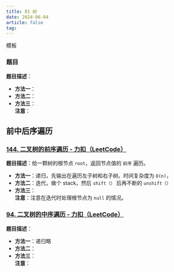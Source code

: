 ```yaml
---
title: 01 树
date: 2024-06-04
article: false
tag:
---
```


模板
### 题目
**题目描述**：
- **方法一**：
- **方法二**：
- **方法三**：  
**注意**：

## 前中后序遍历
### [144. 二叉树的前序遍历 - 力扣（LeetCode）](https://leetcode.cn/problems/binary-tree-preorder-traversal/description/)
**题目描述**：给一颗树的根节点 `root`，返回节点值的 `前序` 遍历。
- **方法一**：递归，先输出在遍历左子树和右子树。时间复杂度为 `O(n)`，
- **方法二**：迭代，做个 stack，然后 `shift（）` 后再不断的 `unshift（）`
- **方法三**：  
**注意**：注意在迭代时处理根节点为 `null` 的情况。

### [94. 二叉树的中序遍历 - 力扣（LeetCode）](https://leetcode.cn/problems/binary-tree-inorder-traversal/description/) 
**题目描述**：
- **方法一**：递归略
- **方法二**：
- **方法三**：  
**注意**：
